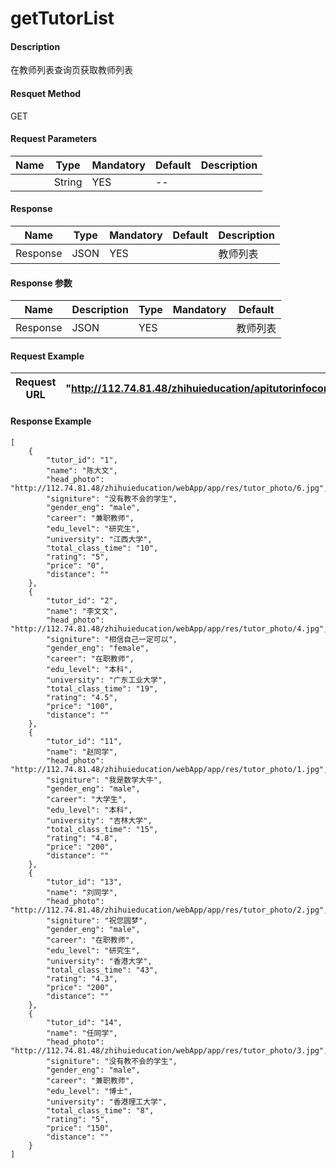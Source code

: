 # getTutorList


#### Description
在教师列表查询页获取教师列表
#### Resquet Method
GET
#### Request Parameters

| Name | Type | Mandatory | Default | Description |
| -- | -- | -- | -- | -- |
|  | String | YES | -- |  |



#### Response
| Name | Type | Mandatory | Default | Description |
| -- | -- | -- | -- | -- |
| Response | JSON | YES| | 教师列表  |

#### Response 参数
| Name |  Description | Type | Mandatory | Default |
| -- | -- | -- | -- | -- |
| Response | JSON | YES| | 教师列表  |

#### Request Example

|Request URL | "http://112.74.81.48/zhihuieducation/apitutorinfocontroller/getTutorList" |
| --| -- |


#### Response Example

```
[
    {
        "tutor_id": "1",
        "name": "陈大文",
        "head_photo": "http://112.74.81.48/zhihuieducation/webApp/app/res/tutor_photo/6.jpg",
        "signiture": "没有教不会的学生",
        "gender_eng": "male",
        "career": "兼职教师",
        "edu_level": "研究生",
        "university": "江西大学",
        "total_class_time": "10",
        "rating": "5",
        "price": "0",
        "distance": ""
    },
    {
        "tutor_id": "2",
        "name": "李文文",
        "head_photo": "http://112.74.81.48/zhihuieducation/webApp/app/res/tutor_photo/4.jpg",
        "signiture": "相信自己一定可以",
        "gender_eng": "female",
        "career": "在职教师",
        "edu_level": "本科",
        "university": "广东工业大学",
        "total_class_time": "19",
        "rating": "4.5",
        "price": "100",
        "distance": ""
    },
    {
        "tutor_id": "11",
        "name": "赵同学",
        "head_photo": "http://112.74.81.48/zhihuieducation/webApp/app/res/tutor_photo/1.jpg",
        "signiture": "我是数学大牛",
        "gender_eng": "male",
        "career": "大学生",
        "edu_level": "本科",
        "university": "吉林大学",
        "total_class_time": "15",
        "rating": "4.8",
        "price": "200",
        "distance": ""
    },
    {
        "tutor_id": "13",
        "name": "刘同学",
        "head_photo": "http://112.74.81.48/zhihuieducation/webApp/app/res/tutor_photo/2.jpg",
        "signiture": "祝您圆梦",
        "gender_eng": "male",
        "career": "在职教师",
        "edu_level": "研究生",
        "university": "香港大学",
        "total_class_time": "43",
        "rating": "4.3",
        "price": "200",
        "distance": ""
    },
    {
        "tutor_id": "14",
        "name": "任同学",
        "head_photo": "http://112.74.81.48/zhihuieducation/webApp/app/res/tutor_photo/3.jpg",
        "signiture": "没有教不会的学生",
        "gender_eng": "male",
        "career": "兼职教师",
        "edu_level": "博士",
        "university": "香港理工大学",
        "total_class_time": "8",
        "rating": "5",
        "price": "150",
        "distance": ""
    }
]
```






